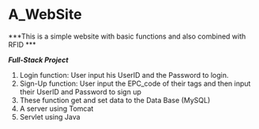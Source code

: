 # A_WebSite
***This is a simple website with basic functions and also combined with RFID ***

***Full-Stack Project***

   1. Login function: User input his UserID and the Password to login.
   2. Sign-Up function: User input the EPC_code of their tags and then input their UserID and Password to sign up
   3. These function get and set data to the Data Base (MySQL)
   4. A server using Tomcat 
   5. Servlet using Java
   
